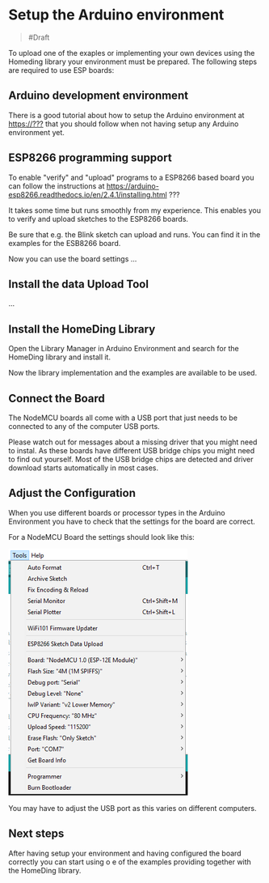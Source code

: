 # Setup the Arduino environment

> #Draft

To upload one of the exaples or implementing your own devices using the Homeding library your environment must be prepared. 
The following steps are required to use ESP boards:

## Arduino development environment

There is a good tutorial about how to setup the Arduino environment at <https://???> that you should follow when not having setup any Arduino environment yet.

## ESP8266 programming support

To enable "verify" and "upload" programs to a ESP8266 based board you can follow the instructions at
 <https://arduino-esp8266.readthedocs.io/en/2.4.1/installing.html> ???

It takes some time but runs smoothly from my experience. This enables you to verify and upload sketches to the ESP8266 boards.

Be sure that e.g. the Blink sketch can upload and runs. You can find it in the examples for the ESB8266 board.

Now you can use the board settings
...


## Install the data Upload Tool

...

## Install the HomeDing Library

Open the Library Manager in Arduino Environment and search for the HomeDing library and install it.

Now the library implementation and the examples are available to be used.


## Connect the Board

The NodeMCU boards all come with a USB port that just needs to be connected to any of the computer USB ports.

Please watch out for messages about a missing driver that you might need to instal. As these boards have different USB bridge chips you might need to find out yourself. Most of the USB bridge chips are detected and driver download starts automatically in most cases.

## Adjust the Configuration

When you use different boards or processor types in the Arduino Environment you have to check that the settings for the board are correct.

For a NodeMCU Board the settings should look like this:

![NodeMCU Configuration](ConfigMenu.png)

You may have to adjust the USB port as this varies on different computers.


## Next steps

After having setup your environment and having configured the board correctly you can start using o e of the examples providing together with the HomeDing library.